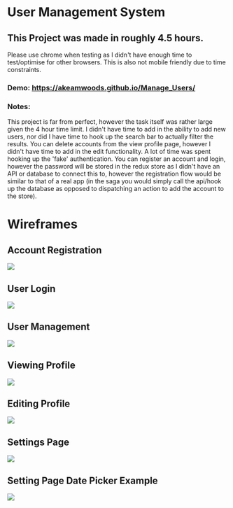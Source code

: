 # User Management System
## This Project was made in roughly 4.5 hours.
Please use chrome when testing as I didn't have enough time to test/optimise for other browsers. This is also not mobile friendly due to time constraints.

### Demo: https://akeamwoods.github.io/Manage_Users/

### Notes:
This project is far from perfect, however the task itself was rather large given the 4 hour time limit. I didn't have time to add in the ability to add new users, nor did I have time to hook up the search bar to actually filter the results. You can delete accounts from the view profile page, however I didn't have time to add in the edit functionality. A lot of time was spent hooking up the 'fake' authentication. You can register an account and login, however the password will be stored in the redux store as I didn't have an API or database to connect this to, however the registration flow would be similar to that of a real app (in the saga you would simply call the api/hook up the database as opposed to dispatching an action to add the account to the store). 

# Wireframes

## Account Registration

<img src="https://i.imgur.com/dJRQZOp.png" />

## User Login

<img src="https://i.imgur.com/Ahf38x6.png" />

## User Management

<img src="https://i.imgur.com/hCS4s91.png" />

## Viewing Profile

<img src="https://i.imgur.com/BQlWQ2v.png" />

## Editing Profile

<img src="https://i.imgur.com/22qcv9Z.png" />
 
## Settings Page

<img src="https://i.imgur.com/5Lxp0Vy.png" />

## Setting Page Date Picker Example

<img src="https://i.imgur.com/nky7BXs.png" />
